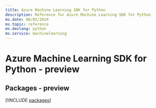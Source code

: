 ```yaml
---
title: Azure Machine Learning SDK for Python
description: Reference for Azure Machine Learning SDK for Python
ms.date: 08/02/2024
ms.topic: reference
ms.devlang: python
ms.service: machinelearning
---
```

# Azure Machine Learning SDK for Python - preview
## Packages - preview
[!INCLUDE [packages](machine-learning-index.md)]